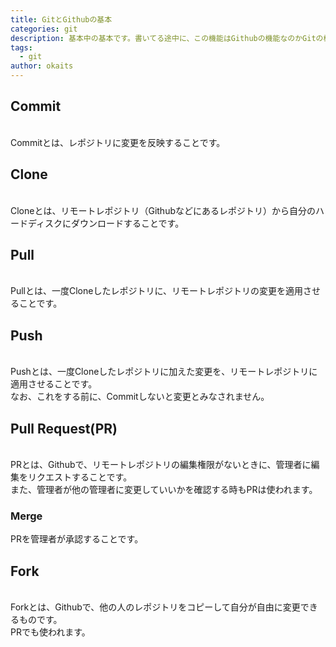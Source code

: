 ```yaml
---
title: GitとGithubの基本
categories: git
description: 基本中の基本です。書いてる途中に、この機能はGithubの機能なのかGitの機能なのか迷いました。
tags:
  - git
author: okaits
---
```

<h2>Commit</h2>
<br>
Commitとは、レポジトリに変更を反映することです。<br>
<h2>Clone</h2>
<br>
Cloneとは、リモートレポジトリ（Githubなどにあるレポジトリ）から自分のハードディスクにダウンロードすることです。<br>
<h2>Pull</h2>
<br>
Pullとは、一度Cloneしたレポジトリに、リモートレポジトリの変更を適用させることです。<br>
<h2>Push</h2>
<br>
Pushとは、一度Cloneしたレポジトリに加えた変更を、リモートレポジトリに適用させることです。<br>
なお、これをする前に、Commitしないと変更とみなされません。<br>
<h2>Pull Request(PR)</h2>
<br>
PRとは、Githubで、リモートレポジトリの編集権限がないときに、管理者に編集をリクエストすることです。<br>
また、管理者が他の管理者に変更していいかを確認する時もPRは使われます。<br>
<h3>Merge</h3>
PRを管理者が承認することです。<br>
<h2>Fork</h2>
<br>
Forkとは、Githubで、他の人のレポジトリをコピーして自分が自由に変更できるものです。<br>
PRでも使われます。<br>
